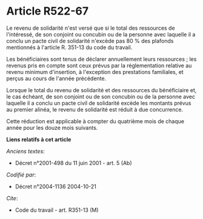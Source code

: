 # Article R522-67

Le revenu de solidarité n'est versé que si le total des ressources de l'intéressé, de son conjoint ou concubin ou de la
personne avec laquelle il a conclu un pacte civil de solidarité n'excède pas 80 % des plafonds mentionnés à l'article R.
351-13 du code du travail.

Les bénéficiaires sont tenus de déclarer annuellement leurs ressources ; les revenus pris en compte sont ceux prévus par la
réglementation relative au revenu minimum d'insertion, à l'exception des prestations familiales, et perçus au cours de
l'année précédente.

Lorsque le total du revenu de solidarité et des ressources du bénéficiaire et, le cas échéant, de son conjoint ou de son
concubin ou de la personne avec laquelle il a conclu un pacte civil de solidarité excède les montants prévus au premier
alinéa, le revenu de solidarité est réduit à due concurrence.

Cette réduction est applicable à compter du quatrième mois de chaque année pour les douze mois suivants.

**Liens relatifs à cet article**

_Anciens textes_:

  - Décret n°2001-498 du 11 juin 2001 - art. 5 (Ab)

_Codifié par_:

  - Décret n°2004-1136 2004-10-21

_Cite_:

  - Code du travail - art. R351-13 (M)
